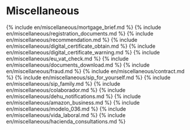 # Miscellaneous

{% include en/miscellaneous/mortgage_brief.md %}
{% include en/miscellaneous/registration_documents.md %}
{% include en/miscellaneous/recommendation.md %}
{% include en/miscellaneous/digital_certificate_obtain.md %}
{% include en/miscellaneous/digital_certificate_warning.md %}
{% include en/miscellaneous/eu_vat_check.md %}
{% include en/miscellaneous/documents_download.md %}
{% include en/miscellaneous/fraud.md %}
{% include en/miscellaneous/contract.md %}
{% include en/miscellaneous/sip_for_yourself.md %}
{% include en/miscellaneous/sip_family.md %}
{% include en/miscellaneous/colaborador.md %}
{% include en/miscellaneous/dehu_notifications.md %}
{% include en/miscellaneous/amazon_business.md %}
{% include en/miscellaneous/modelo_036.md %}
{% include en/miscellaneous/vida_laboral.md %}
{% include en/miscellaneous/hacienda_consultations.md %}
